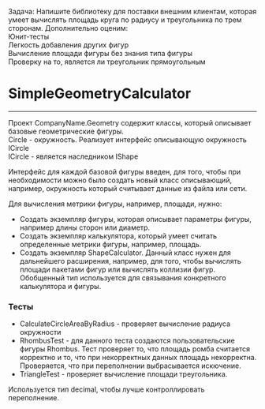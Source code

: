 Задача:
Напишите библиотеку для поставки внешним клиентам, которая умеет вычислять площадь круга по радиусу и треугольника по трем сторонам. Дополнительно оценим:  
Юнит-тесты  
Легкость добавления других фигур  
Вычисление площади фигуры без знания типа фигуры  
Проверку на то, является ли треугольник прямоугольным  

# SimpleGeometryCalculator
___
Проект CompanyName.Geometry содержит классы, который описывает базовые геометрические фигуры.  
Circle - окружность. Реализует интерфейс описывающую окружность ICircle  
ICircle - является наследником IShape

Интерфейс для каждой базовой фигуры введен, для того, чтобы при необходимости можно было создать новый класс описывающий, например, окружность
который считывает данные из файла или сети.

Для вычисления метрики фигуры, например, площади, нужно:
- Создать экземпляр фигуры, которая описывает параметры фигуры, например длины сторон или диаметр.  
- Создать экземпляр калькулятора, который умеет считать определенные метрики фигуры, например, площадь.
- Создать экземпляр ShapeCalculator<T>. Данный класс нужен для дальнейшего расширения, например, для того, чтобы вычислять площади пакетами фигур или вычислять коллизии фигур.
Обобщенный тип используется для связывания конкретного калькулятора и фигуры.

### Тесты  
- CalculateCircleAreaByRadius - проверяет вычисление радиуса окружности
- RhombusTest - для данного теста создаются пользовательские фигуры Rhombus.
Тест проверяет то, что площадь ромба считается корректно и то, что при некорректных данных площадь некорректна.  
Проверяется, что при переполнении выбрасывается искючение.  
- TriangleTest - проверяет вычисление площади треугольника.

Используется тип decimal, чтобы лучше контроллировать переполнение.